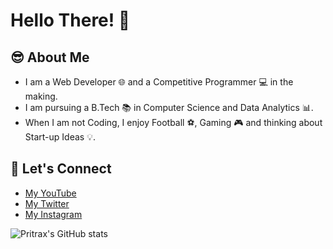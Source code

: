 # Hello There! 👋

  
## 😎 About Me
- I am a Web Developer 🌐 and a Competitive Programmer 💻 in the making.
- I am pursuing a B.Tech 📚 in Computer Science and Data Analytics 📊.
- When I am not Coding, I enjoy Football ⚽, Gaming 🎮 and thinking about Start-up Ideas 💡.

  
## 🤝 Let's Connect

 - [My YouTube](https://www.youtube.com/channel/UCj5mMKHG4gl9aLGyxrxTZUA)
 - [My Twitter](https://twitter.com/ThePritrax)
 - [My Instagram](https://www.instagram.com/thepritrax/)

  ![Pritrax's GitHub stats](https://github-readme-stats.vercel.app/api?username=thepritrax&hide=contribs,prs)
